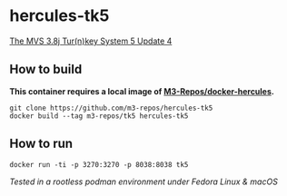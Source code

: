 # hercules-tk5
[The MVS 3.8j Tur(n)key System 5 Update 4](https://www.prince-webdesign.nl/tk5)

## How to build

**This container requires a local image of [M3-Repos/docker-hercules](https://github.com/M3-Repos/docker-hercules).**

```
git clone https://github.com/m3-repos/hercules-tk5
docker build --tag m3-repos/tk5 hercules-tk5
```

## How to run
```
docker run -ti -p 3270:3270 -p 8038:8038 tk5
```

*Tested in a rootless podman environment under Fedora Linux & macOS*
